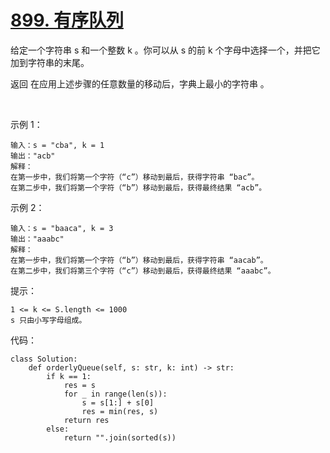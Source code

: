 # [899. 有序队列](https://leetcode.cn/problems/orderly-queue/)

给定一个字符串 s 和一个整数 k 。你可以从 s 的前 k 个字母中选择一个，并把它加到字符串的末尾。

返回 在应用上述步骤的任意数量的移动后，字典上最小的字符串 。

 

示例 1：
```
输入：s = "cba", k = 1
输出："acb"
解释：
在第一步中，我们将第一个字符（“c”）移动到最后，获得字符串 “bac”。
在第二步中，我们将第一个字符（“b”）移动到最后，获得最终结果 “acb”。
```
示例 2：
```
输入：s = "baaca", k = 3
输出："aaabc"
解释：
在第一步中，我们将第一个字符（“b”）移动到最后，获得字符串 “aacab”。
在第二步中，我们将第三个字符（“c”）移动到最后，获得最终结果 “aaabc”。
```

提示：
```
1 <= k <= S.length <= 1000
s 只由小写字母组成。
```

代码：
```python3
class Solution:
    def orderlyQueue(self, s: str, k: int) -> str:
        if k == 1:
            res = s
            for _ in range(len(s)):
                s = s[1:] + s[0]
                res = min(res, s)
            return res
        else:
            return "".join(sorted(s))
```